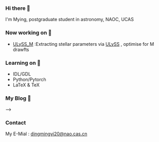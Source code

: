### Hi there 👋   
I'm Mying, postgraduate student in astronomy, NAOC, UCAS  

### Now working on 🔭  

- [ULySS_M](https://github.com/zhenzhenwave/ULySS_M) :Extracting stellar parameters via [ULySS](http://ulyss.univ-lyon1.fr/) , optimise for M drawfts

### Learning on 🌱  

- IDL/GDL  
- Python/Pytorch  
- LaTeX & TeX   

### My Blog 👯  

-->  

### Contact 

My E-Mial : dingmingyi20@nao.cas.cn
